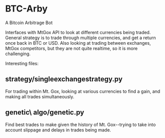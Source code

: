 BTC-Arby
========

A Bitcoin Arbitrage Bot

Interfaces with MtGox API to look at different currencies being traded.  General strategy is to trade through multiple currencies, and get a return once back in BTC or USD.  Also looking at trading between exchanges, MtGox competitors, but they are not quite realtime, so it is more challenging.

Interesting files:

strategy/singleexchangestrategy.py
---
For trading within Mt. Gox, looking at various currencies to find a gain, and making all trades simultaneously.
 
genetic\ algo/genetic.py
---
Find best trades to make given the history of Mt. Gox--trying to take into account slippage and delays in trades being made.
